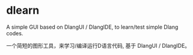 # dlearn
A simple GUI based on DlangUI / DlangIDE, to learn/test simple Dlang codes. 

一个简短的图形工具，来学习/编译运行D语言代码, 基于 DlangUI / DlangIDE。
